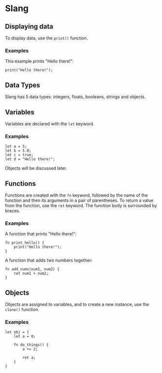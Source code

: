 # Slang

## Displaying data
To display data, use the `print()` function.

### Examples

This example prints "Hello there!":
```
print("Hello there!");
```

## Data Types
Slang has 5 data types: integers, floats, booleans, strings and objects.

## Variables
Variables are declared with the `let` keyword.

### Examples
```
let a = 5;
let b = 5.0;
let c = true;
let d = "Hello there!";
```

Objects will be discussed later.

## Functions
Functions are created with the `fn` keyword, followed by the name of the function
and then its arguments in a pair of parentheses. To return a value from the function,
use the `ret` keyword. The function body is surrounded by braces.

### Examples
A function that prints "Hello there!":

```
fn print_hello() {
    print("Hello there!");
}
```

A function that adds two numbers together:

```
fn add_nums(num1, num2) {
    ret num1 + num2;
}
```

## Objects
Objects are assigned to variables, and to create a new instance, use the `clone()` function.

### Examples
```
let obj = {
    let a = 0;

    fn do_things() {
        a += 2;
        
        ret a;
    }
}
